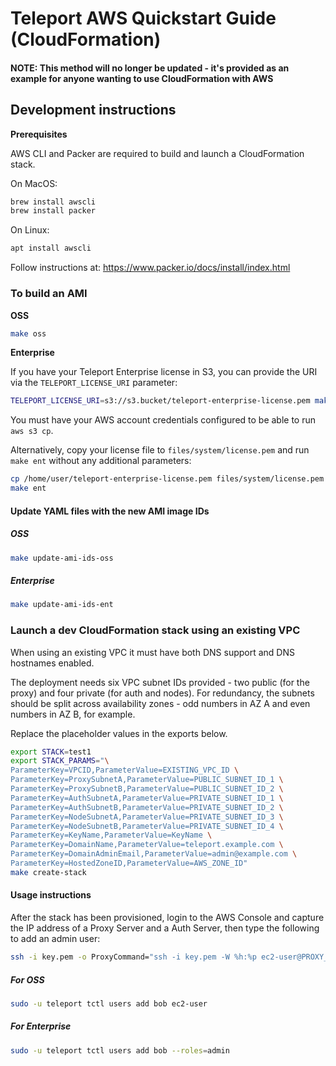 # Teleport AWS Quickstart Guide (CloudFormation)

#### NOTE: This method will no longer be updated - it's provided as an example for anyone wanting to use CloudFormation with AWS  

## Development instructions

**Prerequisites** 

AWS CLI and Packer are required to build and launch a CloudFormation stack.

On MacOS:

```bash
brew install awscli
brew install packer
```

On Linux:

```bash
apt install awscli
```

Follow instructions at: https://www.packer.io/docs/install/index.html

### To build an AMI

**OSS** 

```bash
make oss
```

**Enterprise**

If you have your Teleport Enterprise license in S3, you can provide the URI via the `TELEPORT_LICENSE_URI` parameter:

```bash
TELEPORT_LICENSE_URI=s3://s3.bucket/teleport-enterprise-license.pem make ent
```

You must have your AWS account credentials configured to be able to run `aws s3 cp`.

Alternatively, copy your license file to `files/system/license.pem` and run `make ent` without any additional parameters:

```bash
cp /home/user/teleport-enterprise-license.pem files/system/license.pem
make ent
```

#### Update YAML files with the new AMI image IDs

##### OSS

```bash
make update-ami-ids-oss
```

##### Enterprise

```bash
make update-ami-ids-ent
```


### Launch a dev CloudFormation stack using an existing VPC

When using an existing VPC it must have both DNS support and DNS hostnames enabled.

The deployment needs six VPC subnet IDs provided - two public (for the proxy) and four private (for auth and nodes).
For redundancy, the subnets should be split across availability zones - odd numbers in AZ A and even numbers in AZ B, for example.

Replace the placeholder values in the exports below.

```bash
export STACK=test1
export STACK_PARAMS="\
ParameterKey=VPCID,ParameterValue=EXISTING_VPC_ID \
ParameterKey=ProxySubnetA,ParameterValue=PUBLIC_SUBNET_ID_1 \
ParameterKey=ProxySubnetB,ParameterValue=PUBLIC_SUBNET_ID_2 \
ParameterKey=AuthSubnetA,ParameterValue=PRIVATE_SUBNET_ID_1 \
ParameterKey=AuthSubnetB,ParameterValue=PRIVATE_SUBNET_ID_2 \
ParameterKey=NodeSubnetA,ParameterValue=PRIVATE_SUBNET_ID_3 \
ParameterKey=NodeSubnetB,ParameterValue=PRIVATE_SUBNET_ID_4 \
ParameterKey=KeyName,ParameterValue=KeyName \
ParameterKey=DomainName,ParameterValue=teleport.example.com \
ParameterKey=DomainAdminEmail,ParameterValue=admin@example.com \
ParameterKey=HostedZoneID,ParameterValue=AWS_ZONE_ID"
make create-stack
```

#### Usage instructions

After the stack has been provisioned, login to the AWS Console and capture the IP address of a Proxy Server and a Auth
Server, then type the following to add an admin user:

```bash
ssh -i key.pem -o ProxyCommand="ssh -i key.pem -W %h:%p ec2-user@PROXY_SERVER" ec2-user@$AUTH_SERVER
```

##### For OSS

```bash
sudo -u teleport tctl users add bob ec2-user
```

##### For Enterprise

```bash
sudo -u teleport tctl users add bob --roles=admin
```

